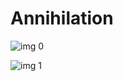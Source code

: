 # Annihilation 

![img 0](https://i.imgur.com/Tl6GtTK.jpg)

![img 1](https://i.imgur.com/EZyySxF.png)

